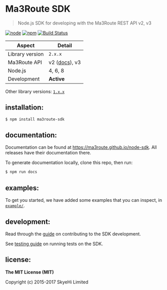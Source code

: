 # Ma3Route SDK

> Node.js SDK for developing with the Ma3Route REST API v2, v3

[![node](https://img.shields.io/node/v/ma3route-sdk.svg?style=flat-square)](https://www.npmjs.com/package/ma3route-sdk)
 [![npm](https://img.shields.io/npm/v/ma3route-sdk.svg?style=flat-square)](https://www.npmjs.com/package/ma3route-sdk)
 [![Build Status](https://img.shields.io/travis/Ma3Route/node-sdk.svg?style=flat-square)](https://travis-ci.org/Ma3Route/node-sdk)


|Aspect|Detail|
|-----|-----|
|Library version|`2.x.x`|
|Ma3Route API|v2 ([docs][api-v2]), v3|
|Node.js|4, 6, 8|
|Development|**Active**|

Other library versions: [`1.x.x`][v1]


## installation:

```bash
$ npm install ma3route-sdk
```


## documentation:

Documentation can be found at https://ma3route.github.io/node-sdk. All
releases have their documentation there.

To generate documentation locally, clone this repo, then run:

```bash
$ npm run docs
```


## examples:

To get you started, we have added some examples that you can
inspect, in [`example/`][example].


## development:

Read through the [guide][guide] on contributing to the SDK
development.

See [testing guide][test-guide] on running tests on the SDK.


## license:

__The MIT License (MIT)__

Copyright (c) 2015-2017 SkyeHi Limited

[api-v2]:https://bitbucket.org/ma3route_team/ma3route-api-documentation/wiki/Introduction.md
[example]:https://github.com/Ma3Route/node-sdk/tree/master/example
[guide]:https://github.com/Ma3Route/node-sdk/blob/master/CONTRIBUTING.md
[test-guide]:https://github.com/Ma3Route/node-sdk/blob/master/test/README.md
[v1]:https://github.com/Ma3Route/node-sdk/tree/v1
